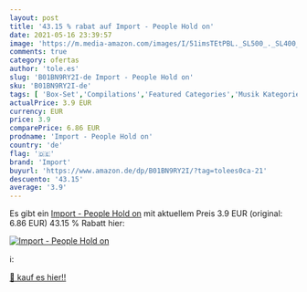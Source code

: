 ```yaml
---
layout: post
title: '43.15 % rabat auf Import - People Hold on'
date: 2021-05-16 23:39:57
image: 'https://m.media-amazon.com/images/I/51imsTEtPBL._SL500_._SL400_.jpg'
comments: true
category: ofertas
author: 'tole.es'
slug: 'B01BN9RY2I-de Import - People Hold on'
sku: 'B01BN9RY2I-de'
tags: [ 'Box-Set','Compilations','Featured Categories','Musik Kategorien','Musik-CDs & Vinyl','Pop','import', ]
actualPrice: 3.9 EUR
currency: EUR
price: 3.9
comparePrice: 6.86 EUR
prodname: 'Import - People Hold on'
country: 'de'
flag: '🇩🇪'
brand: 'Import'
buyurl: 'https://www.amazon.de/dp/B01BN9RY2I/?tag=tolees0ca-21'
descuento: '43.15'
average: '3.9'
---
```


Es gibt ein [Import - People Hold on](https://www.amazon.de/dp/B01BN9RY2I/?tag=tolees0ca-21) mit aktuellem Preis 3.9 EUR (original: 6.86 EUR) 43.15 % Rabatt hier:

[![Import - People Hold on](https://m.media-amazon.com/images/I/51imsTEtPBL._SL500_._SL400_.jpg)](https://www.amazon.de/dp/B01BN9RY2I/?tag=tolees0ca-21)

ℹ️:


[🛒 kauf es hier!!](https://www.amazon.de/dp/B01BN9RY2I/?tag=tolees0ca-21)
